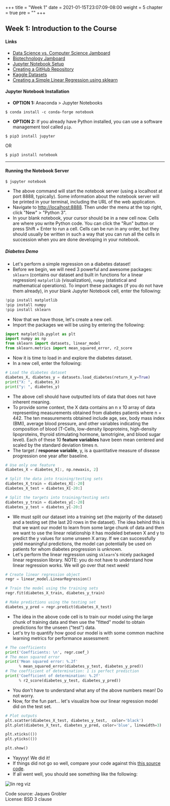 +++
title = "Week 1"
date = 2021-01-15T23:07:09-08:00
weight = 5
chapter = true
pre = "<b></b>"
+++

## Week 1: Introduction to the Course

#### Links
  - [Data Science vs. Computer Science Jamboard](https://jamboard.google.com/d/1ntpj-70ocjw3SVeuf7Vvx8R5nF-UqybJMj3N4g3amKU/edit?usp=sharing)
  - [Biotechnology Jamboard](https://jamboard.google.com/d/17jsniEhMqjAtsPK9wkL8No7C2DRd3lxUcwLJoGwkZc8/edit?usp=sharing)
  - [Jupyter Notebook Setup](https://jupyter.readthedocs.io/en/latest/install/notebook-classic.html)
  - [Creating a GitHub Repository](https://docs.github.com/en/github/getting-started-with-github/create-a-repo)
  - [Kaggle Datasets](https://www.kaggle.com/datasets)
  - [Creating a Simple Linear Regression using sklearn](https://www.geeksforgeeks.org/python-linear-regression-using-sklearn/)

#### Jupyter Notebook Installation

* **OPTION 1:** Anaconda > Jupyter Notebooks

```
$ conda install -c conda-forge notebook
```

* **OPTION 2:** If you already have Python installed, you can use a software management tool called `pip`.

```
$ pip3 install jupyter
```

OR 

```
$ pip3 install notebook
```

---

#### Running the Notebook Server

```
$ jupyter notebook
```

- The above command will start the notebook server (using a localhost at port 8888, typically). Some information about the notebook server will be printed in your terminal, including the URL of the web application.  
- Navigate to [http://localhost:8888](http://localhost:8888). Then under the menu at the top right, click "New" > "Python 3".  
- In your blank notebook, your cursor should be in a new cell now. Cells are where you write Python code. You can click the "Run" button or press Shift + Enter to run a cell. Cells can be run in any order, but they should usually be written in such a way that you can run all the cells in succession when you are done developing in your notebook.


##### Diabetes Demo

- Let's perform a simple regression on a diabetes dataset!
- Before we begin, we will need 3 powerful and awesome packages: `sklearn` (contains our dataset and built in functions for a linear regression) `matplotlib` (visualization), `numpy` (statistical and mathematical operations). To import these packages (if you do not have them already), in your blank Jupyter Notebook cell, enter the following:

```python
!pip install matplotlib
!pip install numpy
!pip install sklearn
```

- Now that we have those, let's create a new cell.
- Import the packages we will be using by entering the following:

```python
import matplotlib.pyplot as plt
import numpy as np
from sklearn import datasets, linear_model
from sklearn.metrics import mean_squared_error, r2_score
```

- Now it is time to load in and explore the diabetes dataset. 
- In a new cell, enter the following:

```python
# Load the diabetes dataset
diabetes_X, diabetes_y = datasets.load_diabetes(return_X_y=True)
print("X: ", diabetes_X)
print("y: ", diabetes_y)
```

- The above cell should have outputted lots of data that does not have inherent meaning. 
- To provide some context, the X data contains an n x 10 array of data representing measurements obtained from diabetes patients where n = 442. The ten measurements obtained include age, sex, body mass index (BMI), average blood pressure, and other variables indicating the composition of blood (T-Cells, low-density lipoproteins, high-density lipoproteins, thyroid stimulating hormone, lamotrigine, and blood sugar level). Each of these 10 **feature variables** have been mean centered and scaled by the standard deviation times n.
- The target / **response variable**, y, is a quantitative measure of disease progression one year after baseline.

```python
# Use only one feature
diabetes_X = diabetes_X[:, np.newaxis, 2]

# Split the data into training/testing sets
diabetes_X_train = diabetes_X[:-20]
diabetes_X_test = diabetes_X[-20:]

# Split the targets into training/testing sets
diabetes_y_train = diabetes_y[:-20]
diabetes_y_test = diabetes_y[-20:]
```

- We must split our dataset into a training set (the majority of the dataset) and a testing set (the last 20 rows in the dataset). The idea behind this is that we want our model to learn from some large chunk of data and then we want to use the linear relationship it has modeled between X and y to predict the y values for some unseen X array. If we can successfully yield meaningful predictions, the model can potentially be used on patients for whom diabetes progression is unknown.
- Let's perform the linear regression using `sklearn`'s nicely packaged linear regression library. NOTE: you do not have to understand how linear regression works. We will go over that next week!


```python
# Create linear regression object
regr = linear_model.LinearRegression()

# Train the model using the training sets
regr.fit(diabetes_X_train, diabetes_y_train)

# Make predictions using the testing set
diabetes_y_pred = regr.predict(diabetes_X_test)
```

- The idea in the above code cell is to train our model using the large chunk of training data and then use the "fitted" model to obtain predictions for the unseen ("test") data.
- Let's try to quantify how good our model is with some common machine learning metrics for performance assessment:

```python
# The coefficients
print('Coefficients: \n', regr.coef_)
# The mean squared error
print('Mean squared error: %.2f'
      % mean_squared_error(diabetes_y_test, diabetes_y_pred))
# The coefficient of determination: 1 is perfect prediction
print('Coefficient of determination: %.2f'
      % r2_score(diabetes_y_test, diabetes_y_pred))
```

- You don't have to understand what any of the above numbers mean! Do not worry.
- Now, for the fun part... let's visualize how our linear regression model did on the test set.

```python
# Plot outputs
plt.scatter(diabetes_X_test, diabetes_y_test,  color='black')
plt.plot(diabetes_X_test, diabetes_y_pred, color='blue', linewidth=3)

plt.xticks(())
plt.yticks(())

plt.show()
```

- Yayyyy! We did it! 
- If things did not go so well, compare your code against this [this source code](https://github.com/sejaldua/DS4B/blob/master/demos/week01_diabetes_demo.ipynb).
- If all went well, you should see something like the following:

![lin reg viz](../../images/linreg.png)

Code source: Jaques Grobler  
License: BSD 3 clause



